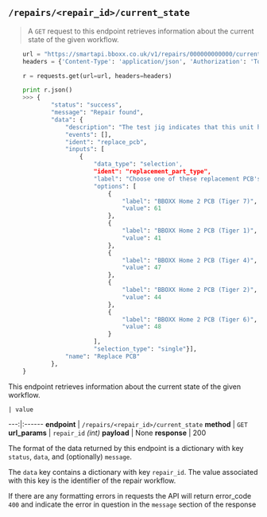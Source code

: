 ## `/repairs/<repair_id>/current_state`

> A `GET` request to this endpoint retrieves information about the current state of the given workflow. 

```python
    url = "https://smartapi.bboxx.co.uk/v1/repairs/000000000000/current_state"
    headers = {'Content-Type': 'application/json', 'Authorization': 'Token token=' + A_VALID_TOKEN}

    r = requests.get(url=url, headers=headers)

    print r.json()
    >>> {
            "status": "success",
            "message": "Repair found",
            "data": {
                "description": "The test jig indicates that this unit has a faulty PCB. Replace the PCB. Click the button below when this has been done",
                "events": [],
                "ident": "replace_pcb",
                "inputs": [
                    {
                        "data_type": "selection',
                        "ident": "replacement_part_type",
                        "label": "Choose one of these replacement PCB's",
                        "options": [
                            {
                                "label": "BBOXX Home 2 PCB (Tiger 7)",
                                "value": 61
                            },
                            {
                                "label": "BBOXX Home 2 PCB (Tiger 1)",
                                "value": 41
                            },
                            {
                                "label": "BBOXX Home 2 PCB (Tiger 4)",
                                "value": 47
                            },
                            {
                                "label": "BBOXX Home 2 PCB (Tiger 2)",
                                "value": 44
                            },
                            {
                                "label": "BBOXX Home 2 PCB (Tiger 6)",
                                "value": 48
                            }
                        ],
                        "selection_type": "single"}],
                "name": "Replace PCB"
            },
    }
```

This endpoint retrieves information about the current state of the given workflow. 

    | value 
---:|:------
__endpoint__ | `/repairs/<repair_id>/current_state`
__method__ | `GET`
__url_params__ | `repair_id` _(int)_
__payload__ | None
__response__ | 200

The format of the data returned by this endpoint is a dictionary with key `status`, `data`, and (optionally) `message`.

The `data` key contains a dictionary with key `repair_id`. The value associated with this key is the identifier of the repair workflow.

If there are any formatting errors in requests the API will return error_code `400` and indicate the error in question in the `message` section of the response